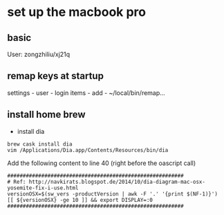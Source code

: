 # set up the macbook pro
## basic
User: zongzhiliu/xj21q

## remap keys at startup
settings - user - login items - add - ~/local/bin/remap...

## install home brew
* install dia
```
brew cask install dia
vim /Applications/Dia.app/Contents/Resources/bin/dia
```
Add the following content to line 40 (right before the oascript call)
```
#########################################################
# Ref: http://navkirats.blogspot.de/2014/10/dia-diagram-mac-osx-yosemite-fix-i-use.html
versionOSX=$(sw_vers -productVersion | awk -F '.' '{print $(NF-1)}')
[[ ${versionOSX} -ge 10 ]] && export DISPLAY=:0
#########################################################
```

